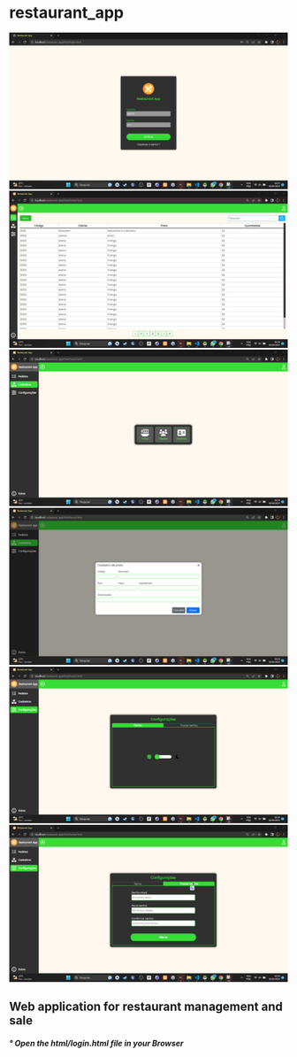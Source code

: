 # restaurant_app

<div> <img src="https://raw.githubusercontent.com/gheysiell/images/master/restaurant_app_login_screen.png"> </div>
<div> <img src="https://raw.githubusercontent.com/gheysiell/images/master/restaurant_app_products_screen.png"> </div>
<div> <img src="https://raw.githubusercontent.com/gheysiell/images/master/restaurant_app_records_screen.png"> </div>
<div> <img src="https://raw.githubusercontent.com/gheysiell/images/master/restaurant_app_record_plate_screen.png"> </div>
<div> <img src="https://raw.githubusercontent.com/gheysiell/images/master/restaurant_app_change_theme_screen.png"> </div>
<div> <img src="https://raw.githubusercontent.com/gheysiell/images/master/restaurant_app_put_password_screen.png"> </div>
<div> <h2> Web application for restaurant management and sale </h2> </div>
<div> <h5> ° Open the html/login.html file in your Browser </h5> </div>